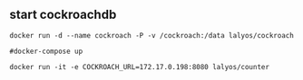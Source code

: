
## start cockroachdb

```
docker run -d --name cockroach -P -v /cockroach:/data lalyos/cockroach

#docker-compose up
```

```
docker run -it -e COCKROACH_URL=172.17.0.198:8080 lalyos/counter
```

